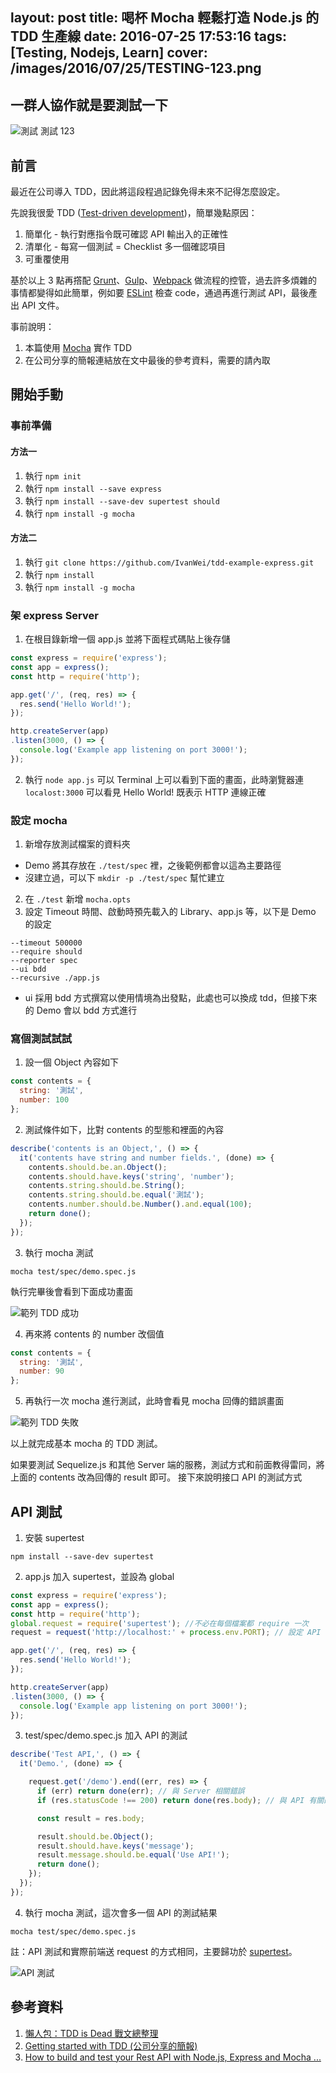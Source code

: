 layout: post
title: 喝杯 Mocha 輕鬆打造 Node.js 的 TDD 生產線
date: 2016-07-25 17:53:16
tags: [Testing, Nodejs, Learn]
cover: /images/2016/07/25/TESTING-123.png
---

## 一群人協作就是要測試一下

![測試 測試 123](/images/2016/07/25/TESTING-123.png)

## 前言

最近在公司導入 TDD，因此將這段程過記錄免得未來不記得怎麼設定。

先說我很愛 TDD ([Test-driven development](https://zh.wikipedia.org/wiki/%E6%B5%8B%E8%AF%95%E9%A9%B1%E5%8A%A8%E5%BC%80%E5%8F%91 'Test-driven development'))，簡單幾點原因：

1. 簡單化 - 執行對應指令既可確認 API 輸出入的正確性
2. 清單化 - 每寫一個測試 = Checklist 多一個確認項目
3. 可重覆使用

基於以上 3 點再撘配 [Grunt](http://gruntjs.com/ 'Grunt')、[Gulp](http://gulpjs.com/ ' Gulp')、[Webpack](https://webpack.github.io/ 'Webpack') 做流程的控管，過去許多煩雜的事情都變得如此簡單，例如要 [ESLint](http://eslint.org/ 'ESLint') 檢查 code，通過再進行測試 API，最後產出 API 文件。

事前說明：

1. 本篇使用 [Mocha](https://mochajs.org/ 'Mocha') 實作 TDD
2. 在公司分享的簡報連結放在文中最後的參考資料，需要的請內取

<!--more-->

## 開始手動

### 事前準備

#### 方法一
1. 執行 `npm init`
2. 執行 `npm install --save express`
3. 執行 `npm install --save-dev supertest should`
4. 執行 `npm install -g mocha`

#### 方法二
1. 執行 `git clone https://github.com/IvanWei/tdd-example-express.git`
2. 執行 `npm install`
3. 執行 `npm install -g mocha`

### 架 express Server
1. 在根目錄新增一個 app.js 並將下面程式碼貼上後存儲

  ```js
  const express = require('express');
  const app = express();
  const http = require('http');

  app.get('/', (req, res) => {
    res.send('Hello World!');
  });

  http.createServer(app)
  .listen(3000, () => {
    console.log('Example app listening on port 3000!');
  });
  ```
2. 執行 `node app.js` 可以 Terminal 上可以看到下面的畫面，此時瀏覽器連 `localost:3000` 可以看見 Hello World! 既表示 HTTP 連線正確

### 設定 mocha

1. 新增存放測試檔案的資料夾
  - Demo 將其存放在 `./test/spec` 裡，之後範例都會以這為主要路徑
  - 沒建立過，可以下 `mkdir -p ./test/spec` 幫忙建立
2. 在 `./test` 新增 `mocha.opts`
3. 設定 Timeout 時間、啟動時預先載入的 Library、app.js 等，以下是 Demo 的設定

  ```
  --timeout 500000
  --require should
  --reporter spec
  --ui bdd
  --recursive ./app.js
  ```

  - ui 採用 bdd 方式撰寫以使用情境為出發點，此處也可以換成 tdd，但接下來的 Demo 會以 bdd 方式進行

### 寫個測試試試

1. 設一個 Object 內容如下

  ```js
  const contents = {
    string: '測試',
    number: 100
  };
  ```
2. 測試條件如下，比對 contents 的型態和裡面的內容

  ```js
  describe('contents is an Object,', () => {
    it('contents have string and number fields.', (done) => {
      contents.should.be.an.Object();
      contents.should.have.keys('string', 'number');
      contents.string.should.be.String();
      contents.string.should.be.equal('測試');
      contents.number.should.be.Number().and.equal(100);
      return done();
    });
  });
  ```

3. 執行 mocha 測試

  ```shell
  mocha test/spec/demo.spec.js
  ```

  執行完畢後會看到下面成功畫面

  ![範列 TDD 成功](/images/2016/07/25/TDD-SIMPLE-SUCCESS.png)

4. 再來將 contents 的 number 改個值

  ```js
  const contents = {
    string: '測試',
    number: 90
  };
  ```

5. 再執行一次 mocha 進行測試，此時會看見 mocha 回傳的錯誤畫面

  ![範列 TDD 失敗](/images/2016/07/25/TDD-SIMPLE-FAILED.png)

以上就完成基本 mocha 的 TDD 測試。

如果要測試 Sequelize.js 和其他 Server 端的服務，測試方式和前面教得雷同，將上面的 contents 改為回傳的 result 即可。
接下來說明接口 API 的測試方式

## API 測試

1. 安裝 supertest

  ```shell
  npm install --save-dev supertest
  ```

2. app.js 加入 supertest，並設為 global

  ```js
  const express = require('express');
  const app = express();
  const http = require('http');
  global.request = require('supertest'); //不必在每個檔案都 require 一次
  request = request('http://localhost:' + process.env.PORT); // 設定 API 前面的主機位置

  app.get('/', (req, res) => {
    res.send('Hello World!');
  });

  http.createServer(app)
  .listen(3000, () => {
    console.log('Example app listening on port 3000!');
  });
  ```

3. test/spec/demo.spec.js 加入 API 的測試

  ```js
  describe('Test API,', () => {
    it('Demo.', (done) => {

      request.get('/demo').end((err, res) => {
        if (err) return done(err); // 與 Server 相關錯誤
        if (res.statusCode !== 200) return done(res.body); // 與 API 有關的錯誤

        const result = res.body;

        result.should.be.Object();
        result.should.have.keys('message');
        result.message.should.be.equal('Use API!');
        return done();
      });
    });
  });
  ```

4. 執行 mocha 測試，這次會多一個 API 的測試結果

  ```shell
  mocha test/spec/demo.spec.js
  ```

  註：API 測試和實際前端送 request 的方式相同，主要歸功於 [supertest](https://github.com/visionmedia/supertest 'supertest')。

  ![API 測試](/images/2016/07/25/TDD-SIMPLE-API-SUCCESS.png)


## 參考資料
1. [懶人包：TDD is Dead 戰文總整理](http://joe-dev.blogspot.tw/2014/06/tdd-is-dead.html '懶人包：TDD is Dead 戰文總整理')
2. [Getting started with TDD (公司分享的簡報)](http://www.slideshare.net/Ivan_wei/getting-started-with-tdd-63869156 'Getting started with TDD  (公司分享的簡報)')
3. [How to build and test your Rest API with Node.js, Express and Mocha ...](https://thewayofcode.wordpress.com/2013/04/21/how-to-build-and-test-rest-api-with-nodejs-express-mocha/ 'How to build and test your Rest API with Node.js, Express and Mocha ...')
